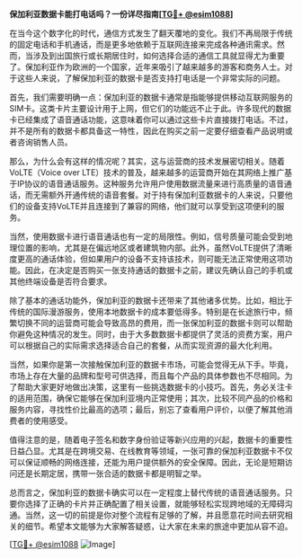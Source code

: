 **保加利亚数据卡能打电话吗？一份详尽指南[[TG💪+ @esim1088](https://t.me/s/esim1088)]**

在当今这个数字化的时代，通信方式发生了翻天覆地的变化。我们不再局限于传统的固定电话和手机通话，而是更多地依赖于互联网连接来完成各种通讯需求。然而，当涉及到出国旅行或长期居住时，如何选择合适的通信工具就显得尤为重要了。保加利亚作为欧洲的一个国家，近年来吸引了越来越多的游客和商务人士。对于这些人来说，了解保加利亚的数据卡是否支持打电话是一个非常实际的问题。

首先，我们需要明确一点：保加利亚的数据卡通常是指能够提供移动互联网服务的SIM卡。这类卡片主要设计用于上网，但它们的功能远不止于此。许多现代的数据卡已经集成了语音通话功能，这意味着你可以通过这些卡片直接拨打电话。不过，并不是所有的数据卡都具备这一特性，因此在购买之前一定要仔细查看产品说明或者咨询销售人员。

那么，为什么会有这样的情况呢？其实，这与运营商的技术发展密切相关。随着VoLTE（Voice over LTE）技术的普及，越来越多的运营商开始在其网络上推广基于IP协议的语音通话服务。这种服务允许用户使用数据流量来进行高质量的语音通话，而无需额外开通传统的语音套餐。对于持有保加利亚数据卡的人来说，只要他们的设备支持VoLTE并且连接到了兼容的网络，他们就可以享受到这项便利的服务。

当然，使用数据卡进行语音通话也有一定的局限性。例如，信号质量可能会受到地理位置的影响，尤其是在偏远地区或者建筑物内部。此外，虽然VoLTE提供了清晰度更高的通话体验，但如果用户的设备不支持该技术，则可能无法正常使用这项功能。因此，在决定是否购买一张支持通话的数据卡之前，建议先确认自己的手机或其他终端设备是否符合要求。

除了基本的通话功能外，保加利亚的数据卡还带来了其他诸多优势。比如，相比于传统的国际漫游服务，使用本地数据卡的成本要低得多。特别是在长途旅行中，频繁切换不同的运营商可能会导致高昂的费用，而一张保加利亚的数据卡则可以帮助你避免这种情况的发生。同时，由于大多数数据卡都提供了灵活的资费方案，用户可以根据自己的实际需求选择适合自己的套餐，从而实现资源的最大化利用。

当然，如果你是第一次接触保加利亚的数据卡市场，可能会觉得无从下手。毕竟，市场上存在大量的品牌和型号可供选择，而且每个产品的具体参数也不尽相同。为了帮助大家更好地做出决策，这里有一些挑选数据卡的小技巧。首先，务必关注卡的适用范围，确保它能够在保加利亚境内正常使用；其次，比较不同产品的价格和服务内容，寻找性价比最高的选项；最后，别忘了查看用户评价，以便了解其他消费者的使用感受。

值得注意的是，随着电子签名和数字身份验证等新兴应用的兴起，数据卡的重要性日益凸显。尤其是在跨境交易、在线教育等领域，一张可靠的保加利亚数据卡不仅可以保证顺畅的网络连接，还能为用户提供额外的安全保障。因此，无论是短期访问还是长期定居，携带一张合适的数据卡都是明智之举。

总而言之，保加利亚的数据卡确实可以在一定程度上替代传统的语音通话服务。只要你选择了正确的卡片并正确配置了相关设置，就能够轻松实现跨地域的无障碍沟通。当然，这一切的前提是你对整个流程有足够的了解，并且愿意花时间去研究相关的细节。希望本文能够为大家解答疑惑，让大家在未来的旅途中更加从容不迫。

[[TG💪+ @esim1088](https://t.me/s/esim1088) ![Image](https://i.postimg.cc/4NQfJmqS/Snipaste-2025-05-13-00-14-12.png)]